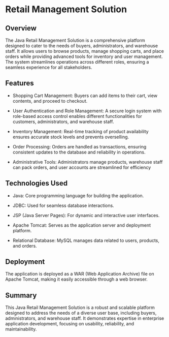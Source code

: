
# Retail Management Solution


##  Overview
The Java Retail Management Solution is a comprehensive platform designed to cater to the needs of buyers, administrators, and warehouse staff. It allows users to browse products, manage shopping carts, and place orders while providing advanced tools for inventory and user management. The system streamlines operations across different roles, ensuring a seamless experience for all stakeholders.

## Features

- Shopping Cart Management: Buyers can add items to their cart, view contents, and proceed to checkout.

- User Authentication and Role Management: A secure login system with role-based access control enables different functionalities for customers, administrators, and warehouse staff.

- Inventory Management: Real-time tracking of product availability ensures accurate stock levels and prevents overselling.

- Order Processing: Orders are handled as transactions, ensuring consistent updates to the database and reliability in operations.

- Administrative Tools: Administrators manage products, warehouse staff can pack orders, and user accounts are streamlined for efficiency

## Technologies Used
+ Java: Core programming language for building the application.

+ JDBC: Used for seamless database interactions.

+ JSP (Java Server Pages): For dynamic and interactive user interfaces.

+ Apache Tomcat: Serves as the application server and deployment platform.

+ Relational Database: MySQL manages data related to users, products, and orders.

## Deployment

The application is deployed as a WAR (Web Application Archive) file on Apache Tomcat, making it easily accessible through a web browser.

## Summary

This Java Retail Management Solution is a robust and scalable platform designed to address the needs of a diverse user base, including buyers, administrators, and warehouse staff. It demonstrates expertise in enterprise application development, focusing on usability, reliability, and maintainability.
